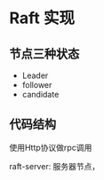 # Raft 实现

## 节点三种状态

- Leader
- follower
- candidate

## 代码结构

使用Http协议做rpc调用

raft-server: 服务器节点，
